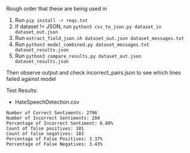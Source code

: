 Rough order that these are being used in

1. Run `pip install -r reqs.txt`
2. If dataset != JSON, run `python3 csv_to_json.py dataset_in dataset_out.json`
3. Run `extract_field_json.sh dataset_out.json dataset_messages.txt`
4. Run `python3 model_combined.py dataset_messages.txt dataset_results.json`
5. Run `python3 compare_results.py dataset_out.json dataset_results.json`

Then observe output and check incorrect_pairs.json to see which lines failed against model

Test Results:

- HateSpeechDetection.csv  
```
Number of Correct Sentiments: 2796
Number of Incorrect Sentiments: 204
Percentage of Incorrect Sentiment: 6.80%
Count of false positives: 101
Count of false negatives: 103
Percentage of False Positives: 3.37%
Percentage of False Negatives: 3.43%
```
